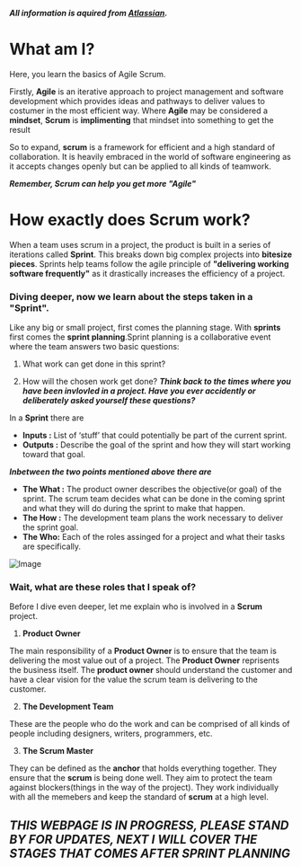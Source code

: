 
***All information is aquired from [Atlassian](https://www.atlassian.com/agile).***

# What am I?

Here, you learn the basics of Agile Scrum. 

Firstly, **Agile** is an iterative approach to project management and software development which provides ideas and pathways to deliver values to costumer in the most efficient way. Where **Agile** may be considered a **mindset**, **Scrum** is **implimenting** that mindset into something to get the result

So to expand, **scrum** is a framework for efficient and a high standard of collaboration. It is heavily embraced in the world of software engineering as it accepts changes openly but can be applied to all kinds of teamwork.

***Remember, Scrum can help you get more "Agile"***

# How exactly does Scrum work?

When a team uses scrum in a project, the product is built in a series of iterations called **Sprint**. This breaks down big complex projects into **bitesize pieces**. Sprints help teams follow the agile principle of **"delivering working software frequently"** as it drastically increases the efficiency of a project.

### Diving deeper, now we learn about the steps taken in a "Sprint".

Like any big or small project, first comes the planning stage. With **sprints** first comes the **sprint planning**.Sprint planning is a collaborative event where the team answers two basic questions: 

1. What work can get done in this sprint?

2. How will the chosen work get done?
***Think back to the times where you have been invlovled in a project. Have you ever accidently or deliberately asked yourself these questions?***

In a **Sprint** there are

- **Inputs :** List of ‘stuff’ that could potentially be part of the current sprint.
- **Outputs :** Describe the goal of the sprint and how they will start working toward that goal.

***Inbetween the two points mentioned above there are***

- **The What :** The product owner describes the objective(or goal) of the sprint. The scrum team decides what can be done in the coming sprint and what they will do during the sprint to make that happen.
- **The How :** The development team plans the work necessary to deliver the sprint goal.
- **The Who:** Each of the roles assinged for a project and what their tasks are specifically.

![Image](C:\Users\user\Documents\World-of-Agile-Scrum\sprintplanningdiagram.png)

### Wait, what are these roles that I speak of?

Before I dive even deeper, let me explain who is involved in a **Scrum** project.

1. **Product Owner**

The main responsibility of a **Product Owner** is to ensure that the team is delivering the most value out of a project. The **Product Owner** reprisents the business itself. The **product owner** should understand the customer and have a clear vision for the value the scrum team is delivering to the customer.

2. **The Development Team**

These are the people who do the work and can be comprised of all kinds of people including designers, writers, programmers, etc.

3. **The Scrum Master**

They can be defined as the **anchor** that holds everything together. They ensure that the **scrum** is being done well. They aim to protect the team against blockers(things in the way of the project). They work individually with all the memebers and keep the standard of **scrum** at a high level.

## ***THIS WEBPAGE IS IN PROGRESS, PLEASE STAND BY FOR UPDATES, NEXT I WILL COVER THE STAGES THAT COMES AFTER SPRINT PLANNING***


